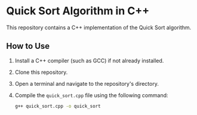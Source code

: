 # Quick Sort Algorithm in C++

This repository contains a C++ implementation of the Quick Sort algorithm.

## How to Use

1. Install a C++ compiler (such as GCC) if not already installed.
2. Clone this repository.
3. Open a terminal and navigate to the repository's directory.
4. Compile the `quick_sort.cpp` file using the following command:

   ```bash
   g++ quick_sort.cpp -o quick_sort
 
